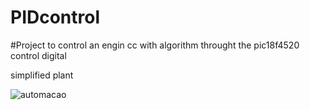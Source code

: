 # PIDcontrol
#Project to control an engin cc with algorithm throught the pic18f4520 control digital

simplified plant

![automacao](https://user-images.githubusercontent.com/9941818/37549297-e9ef669e-2954-11e8-9fd7-c35d1752c789.png)
